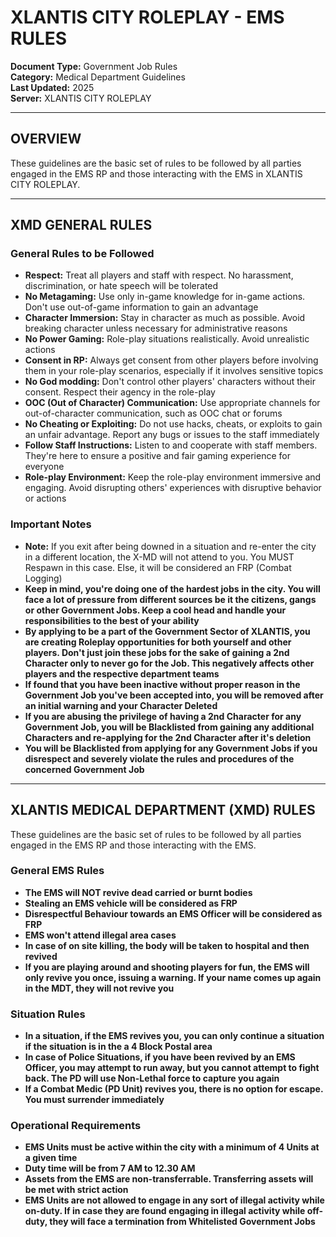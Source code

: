 # XLANTIS CITY ROLEPLAY - EMS RULES

**Document Type:** Government Job Rules  
**Category:** Medical Department Guidelines  
**Last Updated:** 2025  
**Server:** XLANTIS CITY ROLEPLAY  

---

## OVERVIEW

These guidelines are the basic set of rules to be followed by all parties engaged in the EMS RP and those interacting with the EMS in XLANTIS CITY ROLEPLAY.

---

## XMD GENERAL RULES

### General Rules to be Followed
- **Respect:** Treat all players and staff with respect. No harassment, discrimination, or hate speech will be tolerated
- **No Metagaming:** Use only in-game knowledge for in-game actions. Don't use out-of-game information to gain an advantage
- **Character Immersion:** Stay in character as much as possible. Avoid breaking character unless necessary for administrative reasons
- **No Power Gaming:** Role-play situations realistically. Avoid unrealistic actions
- **Consent in RP:** Always get consent from other players before involving them in your role-play scenarios, especially if it involves sensitive topics
- **No God modding:** Don't control other players' characters without their consent. Respect their agency in the role-play
- **OOC (Out of Character) Communication:** Use appropriate channels for out-of-character communication, such as OOC chat or forums
- **No Cheating or Exploiting:** Do not use hacks, cheats, or exploits to gain an unfair advantage. Report any bugs or issues to the staff immediately
- **Follow Staff Instructions:** Listen to and cooperate with staff members. They're here to ensure a positive and fair gaming experience for everyone
- **Role-play Environment:** Keep the role-play environment immersive and engaging. Avoid disrupting others' experiences with disruptive behavior or actions

### Important Notes
- **Note:** If you exit after being downed in a situation and re-enter the city in a different location, the X-MD will not attend to you. You MUST Respawn in this case. Else, it will be considered an FRP (Combat Logging)
- **Keep in mind, you're doing one of the hardest jobs in the city. You will face a lot of pressure from different sources be it the citizens, gangs or other Government Jobs. Keep a cool head and handle your responsibilities to the best of your ability**
- **By applying to be a part of the Government Sector of XLANTIS, you are creating Roleplay opportunities for both yourself and other players. Don't just join these jobs for the sake of gaining a 2nd Character only to never go for the Job. This negatively affects other players and the respective department teams**
- **If found that you have been inactive without proper reason in the Government Job you've been accepted into, you will be removed after an initial warning and your Character Deleted**
- **If you are abusing the privilege of having a 2nd Character for any Government Job, you will be Blacklisted from gaining any additional Characters and re-applying for the 2nd Character after it's deletion**
- **You will be Blacklisted from applying for any Government Jobs if you disrespect and severely violate the rules and procedures of the concerned Government Job**

---

## XLANTIS MEDICAL DEPARTMENT (XMD) RULES

These guidelines are the basic set of rules to be followed by all parties engaged in the EMS RP and those interacting with the EMS.

### General EMS Rules
- **The EMS will NOT revive dead carried or burnt bodies**
- **Stealing an EMS vehicle will be considered as FRP**
- **Disrespectful Behaviour towards an EMS Officer will be considered as FRP**
- **EMS won't attend illegal area cases**
- **In case of on site killing, the body will be taken to hospital and then revived**
- **If you are playing around and shooting players for fun, the EMS will only revive you once, issuing a warning. If your name comes up again in the MDT, they will not revive you**

### Situation Rules
- **In a situation, if the EMS revives you, you can only continue a situation if the situation is in the a 4 Block Postal area**
- **In case of Police Situations, if you have been revived by an EMS Officer, you may attempt to run away, but you cannot attempt to fight back. The PD will use Non-Lethal force to capture you again**
- **If a Combat Medic (PD Unit) revives you, there is no option for escape. You must surrender immediately**

### Operational Requirements
- **EMS Units must be active within the city with a minimum of 4 Units at a given time**
- **Duty time will be from 7 AM to 12.30 AM**
- **Assets from the EMS are non-transferrable. Transferring assets will be met with strict action**
- **EMS Units are not allowed to engage in any sort of illegal activity while on-duty. If in case they are found engaging in illegal activity while off-duty, they will face a termination from Whitelisted Government Jobs**